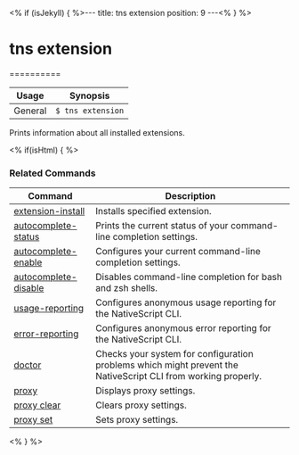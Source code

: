 <% if (isJekyll) { %>---
title: tns extension
position: 9
---<% } %>
# tns extension
==========

Usage | Synopsis
------|-------
General | `$ tns extension`

Prints information about all installed extensions.

<% if(isHtml) { %>
### Related Commands

Command | Description
----------|----------
[extension-install](extension-install.html) | Installs specified extension.
[autocomplete-status](autocomplete-status.html) | Prints the current status of your command-line completion settings.
[autocomplete-enable](autocomplete-enable.html) | Configures your current command-line completion settings.
[autocomplete-disable](autocomplete-disable.html) | Disables command-line completion for bash and zsh shells.
[usage-reporting](usage-reporting.html) | Configures anonymous usage reporting for the NativeScript CLI.
[error-reporting](error-reporting.html) | Configures anonymous error reporting for the NativeScript CLI.
[doctor](doctor.html) | Checks your system for configuration problems which might prevent the NativeScript CLI from working properly.
[proxy](proxy.html) | Displays proxy settings.
[proxy clear](proxy-clear.html) | Clears proxy settings.
[proxy set](proxy-set.html) | Sets proxy settings.
<% } %>
